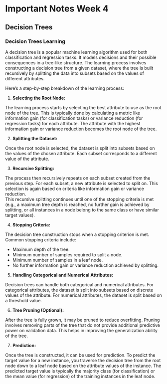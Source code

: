 # Important Notes Week 4

## Decision Trees

### Decision Trees Learning

A decision tree is a popular machine learning algorithm used for both classification and regression tasks. It models decisions and their possible consequences in a tree-like structure. The learning process involves constructing a decision tree from a given dataset, where the tree is built recursively by splitting the data into subsets based on the values of different attributes.

Here’s a step-by-step breakdown of the learning process:

1. **Selecting the Root Node:**

The learning process starts by selecting the best attribute to use as the root node of the tree. This is typically done by calculating a metric like information gain (for classification tasks) or variance reduction (for regression tasks) for each attribute. The attribute with the highest information gain or variance reduction becomes the root node of the tree.

2. **Splitting the Dataset:**

Once the root node is selected, the dataset is split into subsets based on the values of the chosen attribute. Each subset corresponds to a different value of the attribute.

3. **Recursive Splitting:**

The process then recursively repeats on each subset created from the previous step. For each subset, a new attribute is selected to split on. This selection is again based on criteria like information gain or variance reduction.<br>
This recursive splitting continues until one of the stopping criteria is met (e.g., a maximum tree depth is reached, no further gain is achieved by splitting, or all instances in a node belong to the same class or have similar target values).

4. **Stopping Criteria:**

The decision tree construction stops when a stopping criterion is met. Common stopping criteria include:

- Maximum depth of the tree.
- Minimum number of samples required to split a node.
- Minimum number of samples in a leaf node.
- No further information gain or variance reduction achieved by splitting.

5. **Handling Categorical and Numerical Attributes:**

Decision trees can handle both categorical and numerical attributes. For categorical attributes, the dataset is split into subsets based on discrete values of the attribute. For numerical attributes, the dataset is split based on a threshold value.

6. **Tree Pruning (Optional):**

After the tree is fully grown, it may be pruned to reduce overfitting. Pruning involves removing parts of the tree that do not provide additional predictive power on validation data. This helps in improving the generalization ability of the tree.

7. **Prediction:**

Once the tree is constructed, it can be used for prediction. To predict the target value for a new instance, you traverse the decision tree from the root node down to a leaf node based on the attribute values of the instance. The predicted target value is typically the majority class (for classification) or the mean value (for regression) of the training instances in the leaf node.
